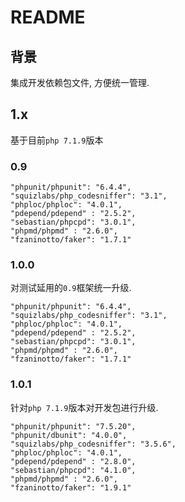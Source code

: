 # README

## 背景

集成开发依赖包文件, 方便统一管理. 

## 1.x

基于目前`php 7.1.9`版本

### 0.9

```
"phpunit/phpunit": "6.4.4",
"squizlabs/php_codesniffer": "3.1",
"phploc/phploc": "4.0.1",
"pdepend/pdepend" : "2.5.2",
"sebastian/phpcpd": "3.0.1",
"phpmd/phpmd" : "2.6.0",
"fzaninotto/faker": "1.7.1"
```

### 1.0.0

对测试延用的`0.9`框架统一升级.

```
"phpunit/phpunit": "6.4.4",
"squizlabs/php_codesniffer": "3.1",
"phploc/phploc": "4.0.1",
"pdepend/pdepend" : "2.5.2",
"sebastian/phpcpd": "3.0.1",
"phpmd/phpmd" : "2.6.0",
"fzaninotto/faker": "1.7.1"
```

### 1.0.1

针对`php 7.1.9`版本对开发包进行升级.

```
"phpunit/phpunit": "7.5.20",
"phpunit/dbunit": "4.0.0",
"squizlabs/php_codesniffer": "3.5.6",
"phploc/phploc": "4.0.1",
"pdepend/pdepend" : "2.8.0",
"sebastian/phpcpd": "4.1.0",
"phpmd/phpmd" : "2.6.0",
"fzaninotto/faker": "1.9.1"
```